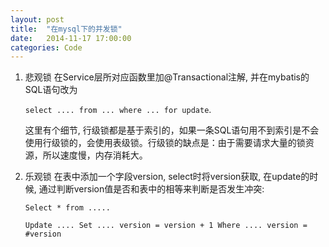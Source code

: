 ```yaml
---
layout: post
title:  "在mysql下的并发锁"
date:   2014-11-17 17:00:00
categories: Code
---
```


1. 悲观锁
	在Service层所对应函数里加@Transactional注解, 并在mybatis的SQL语句改为

	`select .... from ... where ... for update`.

	这里有个细节, 行级锁都是基于索引的，如果一条SQL语句用不到索引是不会使用行级锁的，会使用表级锁。行级锁的缺点是：由于需要请求大量的锁资源，所以速度慢，内存消耗大。

2. 乐观锁
	在表中添加一个字段version, select时将version获取, 在update的时候, 通过判断version值是否和表中的相等来判断是否发生冲突: 

	`Select * from .....`

	`Update .... Set .... version = version + 1 Where .... version = #version`


